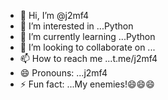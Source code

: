 - 👋 Hi, I’m @j2mf4
- 👀 I’m interested in ...Python
- 🌱 I’m currently learning ...Python
- 💞️ I’m looking to collaborate on ...
- 📫 How to reach me ...t.me/j2mf4
- 😄 Pronouns: ...j2mf4
- ⚡ Fun fact: ...My enemies!😄😄😄

<!---
j2mf4/j2mf4 is a ✨ special ✨ repository because its `README.md` (this file) appears on your GitHub profile.
You can click the Preview link to take a look at your changes.
--->
